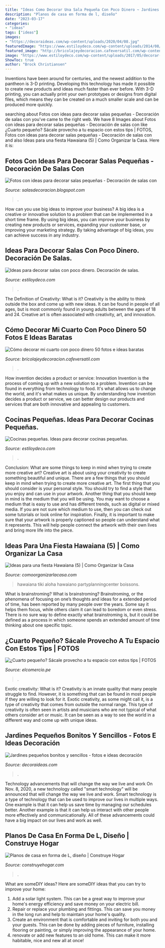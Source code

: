 ```yaml
---
title: "Ideas Como Decorar Una Sala Pequeña Con Poco Dinero ~ Jardines Pequeños Bonitos Y Sencillos"
description: "Planos de casa en forma de l, diseño"
date: "2023-03-17"
categories:
- "ideas"
tags: ["ideas"]
images:
- "https://decoraideas.com/wp-content/uploads/2020/04/08.jpg"
featuredImage: "https://www.estiloydeco.com/wp-content/uploads/2014/08/ideas-cocinas-pequenas-5.jpg"
featured_image: "http://bricolajeydecoracion.cafeversatil.com/wp-content/uploads/2010/05/56.jpg"
image: "https://www.estiloydeco.com/wp-content/uploads/2017/05/decorar-salas-con-poco-dinero-16.jpg"
ShowToc: true
author: "Brock Christiansen"
---
```



Inventions have been around for centuries, and the newest addition to the pantheon is 3-D printing. Developing this technology has made it possible to create new products and ideas much faster than ever before. With 3-D printing, you can actually print your own prototypes or designs from digital files, which means they can be created on a much smaller scale and can be produced more quickly.

	

		
searching about Fotos con ideas para decorar salas pequeñas - Decoración de salas con you've came to the right web. We have 8 Images about Fotos con ideas para decorar salas pequeñas - Decoración de salas con like ¿Cuarto pequeño? Sácale provecho a tu espacio con estos tips | FOTOS, Fotos con ideas para decorar salas pequeñas - Decoración de salas con and also Ideas para una fiesta Hawaiana (5) | Como Organizar la Casa. Here it is:
		
    
## Fotos Con Ideas Para Decorar Salas Pequeñas - Decoración De Salas Con

<img loading=lazy src="https://2.bp.blogspot.com/-yGf3avJ3bgU/Uye08YNsWFI/AAAAAAAAJLg/fHeYWn_MDl4/s1600/decoracion-sala-pequena.jpg" onerror="this.onerror=null;this.src='https://tse3.mm.bing.net/th?id=OIP.WkG5qAm07Wxo_GCtJBayQgHaFF&amp;pid=15.1';" alt="Fotos con ideas para decorar salas pequeñas - Decoración de salas con">

_Source: salasdecoracion.blogspot.com_

>. 

	

How can you use big ideas to improve your business?
A big idea is a creative or innovative solution to a problem that can be implemented in a short time frame. By using big ideas, you can improve your business by creating new products or services, expanding your customer base, or improving your marketing strategy. By taking advantage of big ideas, you can achieve success in any industry.

    
## Ideas Para Decorar Salas Con Poco Dinero. Decoración De Salas.

<img loading=lazy src="https://www.estiloydeco.com/wp-content/uploads/2017/05/decorar-salas-con-poco-dinero-16.jpg" onerror="this.onerror=null;this.src='https://tse3.mm.bing.net/th?id=OIP.z4rTFazScPX7XpslJvFPmQHaLH&amp;pid=15.1';" alt="Ideas para decorar salas con poco dinero. Decoración de salas.">

_Source: estiloydeco.com_

>. 

	

The Definition of Creativity: What is it?
Creativity is the ability to think outside the box and come up with new ideas. It can be found in people of all ages, but is most commonly found in young adults between the ages of 18 and 24. Creative art is often associated with creativity, art, and innovation.

    
## Cómo Decorar Mi Cuarto Con Poco Dinero 50 Fotos E Ideas Baratas

<img loading=lazy src="http://bricolajeydecoracion.cafeversatil.com/wp-content/uploads/2010/05/56.jpg" onerror="this.onerror=null;this.src='https://tse1.mm.bing.net/th?id=OIP.pC_cHMINhaB2ivODlTYuOAHaJ3&amp;pid=15.1';" alt="Cómo decorar mi cuarto con poco dinero 50 fotos e ideas baratas">

_Source: bricolajeydecoracion.cafeversatil.com_

>. 

	

How invention decides a product or service: Innovation
Invention is the process of coming up with a new solution to a problem. Invention can be found in everything from technology to food. It's what allows us to change the world, and it's what makes us unique. By understanding how invention decides a product or service, we can better design our products and services that are both innovative and appealing to customers.

    
## Cocinas Pequeñas. Ideas Para Decorar Cocinas Pequeñas.

<img loading=lazy src="https://www.estiloydeco.com/wp-content/uploads/2014/08/ideas-cocinas-pequenas-5.jpg" onerror="this.onerror=null;this.src='https://tse1.mm.bing.net/th?id=OIP.EEAQefbAkXcdgzXxRxy_0gHaLA&amp;pid=15.1';" alt="Cocinas pequeñas. Ideas para decorar cocinas pequeñas.">

_Source: estiloydeco.com_

>. 

	

Conclusion: What are some things to keep in mind when trying to create more creative art?
Creative art is about using your creativity to create something beautiful and unique. There are a few things that you should keep in mind when trying to create more creative art. The first thing that you should consider is your personal style. You should try to find a style that you enjoy and can use in your artwork. Another thing that you should keep in mind is the medium that you will be using. You may want to choose a medium that is easy to use and has different trends, such as digital or mixed media. If you are not sure which medium to use, then you can check out some tutorials or look online for inspiration. Finally, it is important to make sure that your artwork is properly captioned so people can understand what it represents. This will help people connect the artwork with their own lives and bring more life into the piece.

    
## Ideas Para Una Fiesta Hawaiana (5) | Como Organizar La Casa

<img loading=lazy src="https://comoorganizarlacasa.com/wp-content/uploads/2016/04/Ideas-para-una-fiesta-Hawaiana-5.jpg" onerror="this.onerror=null;this.src='https://tse1.mm.bing.net/th?id=OIP.hWMXlnzadSd-jeZonbc2kQHaKE&amp;pid=15.1';" alt="Ideas para una fiesta Hawaiana (5) | Como Organizar la Casa">

_Source: comoorganizarlacasa.com_

>hawaiana tiki aloha hawaiano partyplanningcenter boissons. 

	

What is brainstroming?
What is brainstroming? Brainstroming, or the phenomena of focusing on one’s thoughts and ideas for a extended period of time, has been reported by many people over the years. Some say it helps them focus, while others claim it can lead to boredom or even stress. There is no sure way to define exactly what brainstroming is, but it could be defined as a process in which someone spends an extended amount of time thinking about one specific topic.

    
## ¿Cuarto Pequeño? Sácale Provecho A Tu Espacio Con Estos Tips | FOTOS

<img loading=lazy src="https://elcomercio.pe/resizer/qJecbtYlqwRWqv0hE6X07swwL8s=/980x0/smart/filters:format(jpeg):quality(75)/arc-anglerfish-arc2-prod-elcomercio.s3.amazonaws.com/public/YRPAN4RPMZHA5KT275PT7ODWF4.jpg" onerror="this.onerror=null;this.src='https://tse4.mm.bing.net/th?id=OIP.XFzkF37Xg5kaEJ6htosVqAHaEQ&amp;pid=15.1';" alt="¿Cuarto pequeño? Sácale provecho a tu espacio con estos tips | FOTOS">

_Source: elcomercio.pe_

>. 

	

Exotic creativity: What is it?
Creativity is an innate quality that many people struggle to find. However, it is something that can be found in most people if they are willing to look for it. Exotic creativity, as some might call it, is a type of creativity that comes from outside the normal range. This type of creativity is often seen in artists and musicians who are not typical of what others consider art or music. It can be seen as a way to see the world in a different way and come up with unique ideas.

    
## Jardines Pequeños Bonitos Y Sencillos - Fotos E Ideas Decoración

<img loading=lazy src="https://decoraideas.com/wp-content/uploads/2020/04/08.jpg" onerror="this.onerror=null;this.src='https://tse3.mm.bing.net/th?id=OIP.ChUgBKfQhUcmgtTcIDxi-QHaFj&amp;pid=15.1';" alt="Jardines pequeños bonitos y sencillos - fotos e ideas decoración">

_Source: decoraideas.com_

>. 

	

Technology advancements that will change the way we live and work
On Nov. 8, 2020, a new technology called "smart technology" will be announced that will change the way we live and work. Smart technology is a type of technology that can be used to improve our lives in multiple ways. One example is that it can help us save time by managing our schedules better. Another example is that it can help us interact with other people more effectively and communicationally. All of these advancements could have a big impact on our lives and work as well.

    
## Planos De Casa En Forma De L, Diseño | Construye Hogar

<img loading=lazy src="http://construyehogar.com/wp-content/uploads/2014/09/Diseño-con-ladrillo-caravista-en-sala.jpg" onerror="this.onerror=null;this.src='https://tse2.mm.bing.net/th?id=OIP.TozwXgPp_vxtJriH2GXk4gHaJ4&amp;pid=15.1';" alt="Planos de casa en forma de L, diseño | Construye Hogar">

_Source: construyehogar.com_

>. 

	

What are someDIY ideas?
Here are someDIY ideas that you can try to improve your home:
1. Add a solar light system. This can be a great way to improve your home's energy efficiency and save money on your electric bill.
2. Repair or replace your plumbing and fittings. This can save you money in the long run and help to maintain your home's quality.
3. Create an environment that is comfortable and inviting for both you and your guests. This can be done by adding pieces of furniture, installing flooring or painting, or simply improving the appearance of your home.
4. renovate or add new features to an old home. This can make it more habitable, nice and new all at once!

